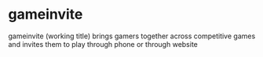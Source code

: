 # gameinvite
gameinvite (working title) brings gamers together across competitive games and invites them to play through phone or through website
